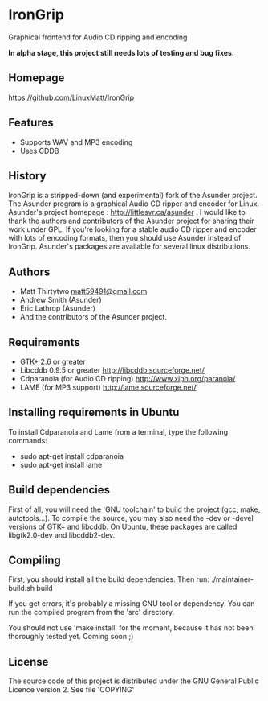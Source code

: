 IronGrip
========
Graphical frontend for Audio CD ripping and encoding

**In alpha stage, this project still needs lots of testing and bug fixes**.

Homepage
--------
https://github.com/LinuxMatt/IronGrip

Features
--------
- Supports WAV and MP3 encoding
- Uses CDDB

History
-------
IronGrip is a stripped-down (and experimental) fork of the Asunder project.
The Asunder program is a graphical Audio CD ripper and encoder for Linux.
Asunder's project homepage : http://littlesvr.ca/asunder .
I would like to thank the authors and contributors of the Asunder project for sharing their work under GPL.
If you're looking for a stable audio CD ripper and encoder with lots of encoding formats, then you should use Asunder instead of IronGrip.
Asunder's packages are available for several linux distributions.

Authors
-------
- Matt Thirtytwo <matt59491@gmail.com>
- Andrew Smith (Asunder)
- Eric Lathrop (Asunder)
- And the contributors of the Asunder project.

Requirements
------------
- GTK+ 2.6 or greater
- Libcddb 0.9.5 or greater
  http://libcddb.sourceforge.net/
- Cdparanoia (for Audio CD ripping)
  http://www.xiph.org/paranoia/
- LAME (for MP3 support)
  http://lame.sourceforge.net/

Installing requirements in Ubuntu
---------------------------------
To install Cdparanoia and Lame from a terminal, type the following commands:
- sudo apt-get install cdparanoia
- sudo apt-get install lame

Build dependencies
------------------
First of all, you will need the 'GNU toolchain' to build the project (gcc, make, autotools...).
To compile the source, you may also need the -dev or -devel versions of GTK+ and libcddb.
On Ubuntu, these packages are called libgtk2.0-dev and libcddb2-dev.

Compiling
---------
First, you should install all the build dependencies.
Then run:
./maintainer-build.sh build

If you get errors, it's probably a missing GNU tool or dependency.
You can run the compiled program from the 'src' directory.

You should not use 'make install' for the moment, because it has not been thoroughly tested yet.
Coming soon ;)

License
-------
The source code of this project is distributed under the GNU General Public Licence version 2.
See file 'COPYING'

